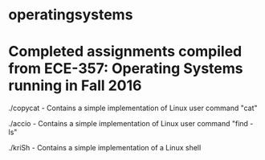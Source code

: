 # operatingsystems
# Completed assignments compiled from ECE-357: Operating Systems running in Fall 2016

./copycat - Contains a simple implementation of Linux user command "cat"

./accio   - Contains a simple implementation of Linux user command "find -ls"

./kriSh   - Contains a simple implementation of a Linux shell
